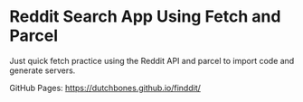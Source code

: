 # Reddit Search App Using Fetch and Parcel

Just quick fetch practice using the Reddit API and parcel to import code and generate servers. 

GitHub Pages: https://dutchbones.github.io/finddit/